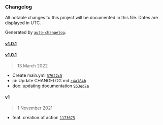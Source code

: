 ### Changelog

All notable changes to this project will be documented in this file. Dates are displayed in UTC.

Generated by [`auto-changelog`](https://github.com/CookPete/auto-changelog).

#### [v1.0.1](https://github.com/archaic10/check-file-repository/compare/v1.0.1...v1.0.1)

#### [v1.0.1](https://github.com/archaic10/check-file-repository/compare/v1...v1.0.1)

> 13 March 2022

- Create main.yml [`57622c5`](https://github.com/archaic10/check-file-repository/commit/57622c54dca1a69fd429948f97a0f5a65f7ddd2d)
- ci: Update CHANGELOG.md [`c4a184b`](https://github.com/archaic10/check-file-repository/commit/c4a184b2e1ef8d5cb804f1a5ad64f1614d732a2b)
- doc: updating documentation [`953ed7a`](https://github.com/archaic10/check-file-repository/commit/953ed7aca44512a04431324fe0065242db35cccf)

#### v1

> 1 November 2021

- feat: creation of action [`1173675`](https://github.com/archaic10/check-file-repository/commit/117367542634f3236df4379f3522bf4e64c3cacb)

